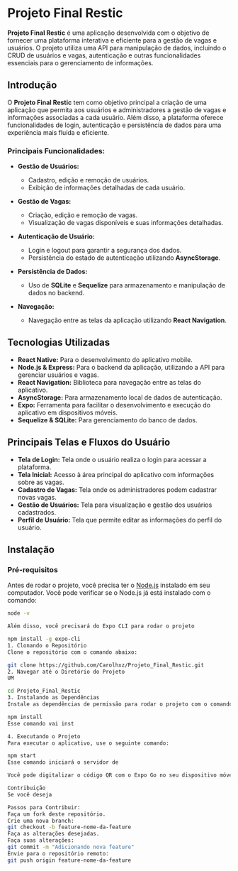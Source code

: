 # Projeto Final Restic

**Projeto Final Restic** é uma aplicação desenvolvida com o objetivo de fornecer uma plataforma interativa e eficiente para a gestão de vagas e usuários. O projeto utiliza uma API para manipulação de dados, incluindo o CRUD de usuários e vagas, autenticação e outras funcionalidades essenciais para o gerenciamento de informações.

## Introdução

O **Projeto Final Restic** tem como objetivo principal a criação de uma aplicação que permita aos usuários e administradores a gestão de vagas e informações associadas a cada usuário. Além disso, a plataforma oferece funcionalidades de login, autenticação e persistência de dados para uma experiência mais fluída e eficiente.

### Principais Funcionalidades:

- **Gestão de Usuários:**
  - Cadastro, edição e remoção de usuários.
  - Exibição de informações detalhadas de cada usuário.
  
- **Gestão de Vagas:**
  - Criação, edição e remoção de vagas.
  - Visualização de vagas disponíveis e suas informações detalhadas.

- **Autenticação de Usuário:**
  - Login e logout para garantir a segurança dos dados.
  - Persistência do estado de autenticação utilizando **AsyncStorage**.

- **Persistência de Dados:**
  - Uso de **SQLite** e **Sequelize** para armazenamento e manipulação de dados no backend.

- **Navegação:**
  - Navegação entre as telas da aplicação utilizando **React Navigation**.

## Tecnologias Utilizadas

- **React Native:** Para o desenvolvimento do aplicativo mobile.
- **Node.js & Express:** Para o backend da aplicação, utilizando a API para gerenciar usuários e vagas.
- **React Navigation:** Biblioteca para navegação entre as telas do aplicativo.
- **AsyncStorage:** Para armazenamento local de dados de autenticação.
- **Expo:** Ferramenta para facilitar o desenvolvimento e execução do aplicativo em dispositivos móveis.
- **Sequelize & SQLite:** Para gerenciamento do banco de dados.

## Principais Telas e Fluxos do Usuário

- **Tela de Login:** Tela onde o usuário realiza o login para acessar a plataforma.
- **Tela Inicial:** Acesso à área principal do aplicativo com informações sobre as vagas.
- **Cadastro de Vagas:** Tela onde os administradores podem cadastrar novas vagas.
- **Gestão de Usuários:** Tela para visualização e gestão dos usuários cadastrados.
- **Perfil de Usuário:** Tela que permite editar as informações do perfil do usuário.

## Instalação

### Pré-requisitos

Antes de rodar o projeto, você precisa ter o [Node.js](https://nodejs.org/) instalado em seu computador. Você pode verificar se o Node.js já está instalado com o comando:

```bash
node -v

Além disso, você precisará do Expo CLI para rodar o projeto

npm install -g expo-cli
1. Clonando o Repositório
Clone o repositório com o comando abaixo:

git clone https://github.com/Carolhxz/Projeto_Final_Restic.git
2. Navegar até o Diretório do Projeto
UM

cd Projeto_Final_Restic
3. Instalando as Dependências
Instale as dependências de permissão para rodar o projeto com o comando:

npm install
Esse comando vai inst

4. Executando o Projeto
Para executar o aplicativo, use o seguinte comando:

npm start
Esse comando iniciará o servidor de

Você pode digitalizar o código QR com o Expo Go no seu dispositivo móvel para visualizar o aplicativo em tempo real,

Contribuição
Se você deseja

Passos para Contribuir:
Faça um fork deste repositório.
Crie uma nova branch:
git checkout -b feature-nome-da-feature
Faça as alterações desejadas.
Faça suas alterações:
git commit -m "Adicionando nova feature"
Envie para o repositório remoto:
git push origin feature-nome-da-feature







